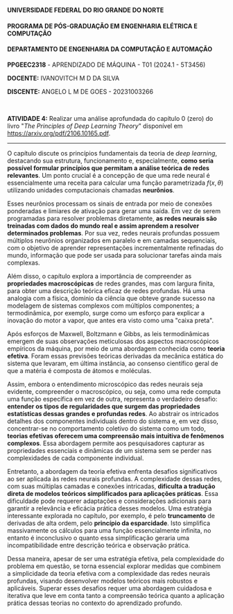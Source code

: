 ﻿
﻿**UNIVERSIDADE FEDERAL DO RIO GRANDE DO NORTE**

#### **PROGRAMA DE PÓS-GRADUAÇÃO EM ENGENHARIA ELÉTRICA E COMPUTAÇÃO**

#### **DEPARTAMENTO DE ENGENHARIA DA COMPUTAÇÃO E AUTOMAÇÃO**

  

**PPGEEC2318** - APRENDIZADO DE MÁQUINA - T01 (2024.1 - 5T3456)

  

**DOCENTE:** IVANOVITCH M D DA SILVA

**DISCENTE:** ANGELO L M DE GOES - 20231003266

  

<br>

  

**ATIVIDADE 4:** Realizar uma análise aprofundada do capítulo 0 (zero) do livro "*The Principles of Deep Learning Theory*" disponível em https://arxiv.org/pdf/2106.10165.pdf.

---

O capítulo discute os princípios fundamentais da teoria de *deep learning*, destacando sua estrutura, funcionamento e, especialmente, **como seria possível formular princípios que permitam a análise teórica de redes relevantes**. Um ponto crucial é a concepção de que uma rede neural é essencialmente uma receita para calcular uma função parametrizada $f(x, \theta)$ utilizando unidades computacionais chamadas **neurônios**.

  

Esses neurônios processam os sinais de entrada por meio de conexões ponderadas e limiares de ativação para gerar uma saída. Em vez de serem programadas para resolver problemas diretamente, **as redes neurais são treinadas com dados do mundo real e assim aprendem a resolver determinados problemas**. Por sua vez, redes neurais profundas possuem múltiplos neurônios organizados em paralelo e em camadas sequenciais, com o objetivo de aprender representações incrementalmente refinadas do mundo, informação que pode ser usada para solucionar tarefas ainda mais complexas.

  

Além disso, o capítulo explora a importância de compreender as **propriedades macroscópicas** de redes grandes, mas com largura finita, para obter uma descrição teórica eficaz de redes profundas. Há uma analogia com a física, domínio da ciência que obteve grande sucesso na modelagem de sistemas complexos com múltiplos componentes; a termodinâmica, por exemplo, surge como um esforço para explicar a inovação do motor a vapor, que antes era visto como uma "caixa preta".

  

Após esforços de Maxwell, Boltzmann e Gibbs, as leis termodinâmicas emergem de suas observações meticulosas dos aspectos macroscópicos empíricos da máquina, por meio de uma abordagem conhecida como **teoria efetiva**. Foram essas previsões teóricas derivadas da mecânica estática do sistema que levaram, em última instância, ao consenso científico geral de que a matéria é composta de átomos e moléculas.

  

Assim, embora o entendimento microscópico das redes neurais seja evidente, compreender o macroscópico, ou seja, como uma rede computa uma função específica em vez de outra, representa o verdadeiro desafio: **entender os tipos de regularidades que surgem das propriedades estatísticas dessas grandes e profundas redes**. Ao abstrair os intricados detalhes dos componentes individuais dentro do sistema e, em vez disso, concentrar-se no comportamento coletivo do sistema como um todo, **teorias efetivas oferecem uma compreensão mais intuitiva de fenômenos complexos**. Essa abordagem permite aos pesquisadores capturar as propriedades essenciais e dinâmicas de um sistema sem se perder nas complexidades de cada componente individual.


Entretanto, a abordagem da teoria efetiva enfrenta desafios significativos ao ser aplicada às redes neurais profundas. A complexidade dessas redes, com suas múltiplas camadas e conexões intricadas, **dificulta a tradução direta de modelos teóricos simplificados para aplicações práticas**. Essa dificuldade pode requerer adaptações e considerações adicionais para garantir a relevância e eficácia prática desses modelos. Uma estratégia interessante explorada no capítulo, por exemplo, é pelo **truncamento** de derivadas de alta ordem, pelo **princípio da esparcidade**. Isto simplifica massivamente os cálculos para uma função essencialmente infinita, no entanto é inconclusivo o quanto essa simplificação geraria uma incompatibilidade entre descrição teórica e observação prática.


Dessa maneira, apesar de ser uma estratégia efetiva, pela complexidade do problema em questão, se torna essencial explorar medidas que combinem a simplicidade da teoria efetiva com a complexidade das redes neurais profundas, visando desenvolver modelos teóricos mais robustos e aplicáveis. Superar esses desafios requer uma abordagem cuidadosa e iterativa que leve em conta tanto a compreensão teórica quanto a aplicação prática dessas teorias no contexto do aprendizado profundo.
